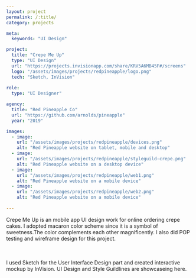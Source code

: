 ```yaml
---
layout: project
permalink: /:title/
category: projects

meta:
  keywords: "UI Design"

project:
  title: "Crepe Me Up"
  type: "UI Design"
  url: "https://projects.invisionapp.com/share/KRV5A6MB45F#/screens"
  logo: "/assets/images/projects/redpineapple/logo.png"
  tech: "Sketch, InVision"
  
role:
  type: "UI Designer"

agency:
  title: "Red Pineapple Co"
  url: "https://github.com/arnolds/pineapple"
  year: "2019"

images:
  - image:
    url: "/assets/images/projects/redpineapple/devices.png"
    alt: "Red Pineapple website on tablet, mobile and desktop"
  - image:
    url: "/assets/images/projects/redpineapple/styleguild-crepe.png"
    alt: "Red Pineapple website on a desktop device"
  - image:
    url: "/assets/images/projects/redpineapple/web1.png"
    alt: "Red Pineapple website on a mobile device"
  - image:
    url: "/assets/images/projects/redpineapple/web2.png"
    alt: "Red Pineapple website on a mobile device"
 
---
```

<p>Crepe Me Up is an mobile app UI design work for online ordering crepe cakes. I adopted macaron color scheme since it is a symbol of sweetness.The color complements each other magnificently. I also did POP testing and wireframe design for this project.
   
 <br><br>I used Sketch for the User Interface Design part and created interactive mockup by InVision. UI Design and Style Guildlines are showcaseing here.</p>
